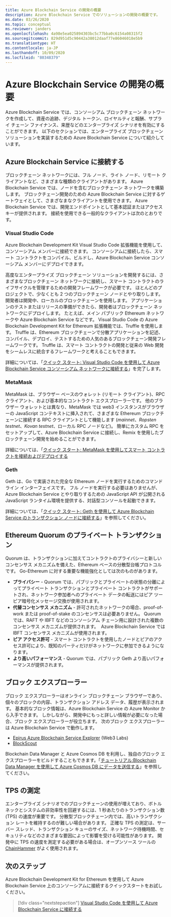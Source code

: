 ```yaml
---
title: Azure Blockchain Service の開発の概要
description: Azure Blockchain Service でのソリューションの開発の概要です。
ms.date: 03/26/2020
ms.topic: conceptual
ms.reviewer: janders
ms.openlocfilehash: 4a98e5ea025894303bc5c77bba0c6154a08315f2
ms.sourcegitcommit: 829d951d5c90442a38012daaf77e86046018e5b9
ms.translationtype: HT
ms.contentlocale: ja-JP
ms.lasthandoff: 10/09/2020
ms.locfileid: "80348379"
---
```

# <a name="azure-blockchain-service-development-overview"></a>Azure Blockchain Service の開発の概要

Azure Blockchain Service では、コンソーシアム ブロックチェーン ネットワークを作成して、資産の追跡、デジタル トークン、ロイヤルティと報酬、サプライ チェーン ファイナンス、来歴などのエンタープライズ シナリオを有効にすることができます。 以下のセクションでは、エンタープライズ ブロックチェーン ソリューションを実装するための Azure Blockchain Service について紹介しています。

## <a name="connecting-to-azure-blockchain-service"></a>Azure Blockchain Service に接続する

ブロックチェーン ネットワークには、フル ノード、ライト ノード、リモート クライアントなど、さまざまな種類のクライアントがあります。 Azure Blockchain Service では、ノードを含むブロックチェーン ネットワークを構築します。 ブロックチェーン開発のための Azure Blockchain Service に対するゲートウェイとして、さまざなまなクライアントを使用できます。 Azure Blockchain Service では、開発エンドポイントとして基本認証またはアクセス キーが提供されます。 接続を使用できる一般的なクライアントは次のとおりです。

### <a name="visual-studio-code"></a>Visual Studio Code

Azure Blockchain Development Kit Visual Studio Code 拡張機能を使用して、コンソーシアム メンバーに接続できます。 コンソーシアムに接続したら、スマート コントラクトをコンパイル、ビルドし、Azure Blockchain Service コンソーシアム メンバーにデプロイできます。

高度なエンタープライズ ブロックチェーン ソリューションを開発するには、さまざまなブロックチェーン ネットワークに接続し、スマート コントラクトのライフサイクルを管理するための開発フレームワークが必要です。 ほとんどのプロジェクトで、少なくとも 2 つのブロックチェーン ノードとやり取りします。 開発者は開発中、ローカルのブロックチェーンを使用します。 アプリケーションのテストまたはリリースの準備ができたら、開発者はブロックチェーン ネットワークにデプロイします。 たとえば、メイン パブリック Ethereum ネットワークや Azure Blockchain Service などです。 Visual Studio Code の Azure Blockchain Development Kit for Ethereum 拡張機能では、Truffle を使用します。 Truffle は、Ethereum ブロックチェーンで分散アプリケーションを記述、コンパイル、デプロイ、テストするための人気のあるブロックチェーン開発フレームワークです。 Truffle は、スマート コントラクトの開発と従来の Web 開発をシームレスに統合するフレームワークと考えることもできます。

詳細については、「[クイック スタート: Visual Studio Code を使用して Azure Blockchain Service コンソーシアム ネットワークに接続する](connect-vscode.md)」を完了します。

### <a name="metamask"></a>MetaMask

MetaMask は、ブラウザー ベースのウォレット (リモート クライアント)、RPC クライアント、および基本的なコントラクト エクスプローラーです。 他のブラウザー ウォレットとは異なり、MetaMask では web3 インスタンスがブラウザーの JavaScript コンテキストに挿入されて、さまざまな Ethereum ブロックチェーンに接続する RPC クライアントとして機能します (*mainnet*、*Ropsten testnet*、*Kovan testnet*、ローカル RPC ノードなど)。 簡単にカスタム RPC をセットアップして、Azure Blockchain Service に接続し、Remix を使用したブロックチェーン開発を始めることができます。

詳細については、「[クイック スタート: MetaMask を使用してスマート コントラクトを接続およびデプロイする](connect-metamask.md)

### <a name="geth"></a>Geth

Geth は、Go で実装された完全な Ethereum ノードを実行するためのコマンド ライン インターフェイスです。 フル ノードを実行する必要はありませんが、Azure Blockchain Service とやり取りするための JavaScript API が公開される JavaScript ランタイム環境を提供する、対話型コンソールを起動できます。

詳細については、「[クイック スタート: Geth を使用して Azure Blockchain Service のトランザクション ノードに接続する](connect-geth.md)」を参照してください。

## <a name="ethereum-quorum-private-transactions"></a>Ethereum Quorum のプライベート トランザクション

Quorum は、トランザクションに加えてコントラクトのプライバシーと新しいコンセンサス メカニズムを備えた、Ethereum ベースの分散型台帳プロトコルです。 Go-Ethereum に対する重要な機能強化としては次のものがあります。

* **プライバシー** - Quorum では、パブリックとプライベートの状態の分離によってプライベート トランザクションとプライベート コントラクトがサポートされ、ネットワーク参加者へのプライベート データの転送にはピア ツー ピア暗号化メッセージ交換が使用されます。
* **代替コンセンサス メカニズム** - 許可されたネットワークの場合、proof-of-work または proof-of-stake のコンセンサスは必要ありません。 Quorum では、RAFT や IBFT などのコンソーシアム チェーン用に設計された複数のコンセンサス メカニズムが提供されます。  Azure Blockchain Service では IBFT コンセンサス メカニズムが使用されます。
* **ピア アクセス許可** - スマート コントラクトを使用したノードとピアのアクセス許可により、既知のパーティだけがネットワークに参加できるようになります。
* **より高いパフォーマンス** - Quorum では、パブリック Geth より高いパフォーマンスが提供されます。

## <a name="block-explorers"></a>ブロック エクスプローラー

ブロック エクスプローラーはオンライン ブロックチェーン ブラウザーであり、個々のブロックの内容、トランザクション アドレス データ、履歴が表示されます。 基本的なブロック情報は、Azure Blockchain Service の Azure Monitor から入手できます。 しかしながら、開発中にもっと詳しい情報が必要になった場合、ブロック エクスプローラーが役立ちます。  次のブロック エクスプローラーは Azure Blockchain Service で動作します。

* [Epirus Azure Blockchain Service Explorer](https://azuremarketplace.microsoft.com/marketplace/apps/blk-technologies.azure-blockchain-explorer-template?tab=Overview) (Web3 Labs)
* [BlockScout](https://github.com/Azure-Samples/blockchain/blob/master/ledger/template/ethereum-on-azure/technology-samples/blockscout/README.md)

Blockchain Data Manager と Azure Cosmos DB を利用し、独自のブロック エクスプローラーをビルドすることもできます。「[チュートリアル:Blockchain Data Manager を使用して Azure Cosmos DB にデータを送信する](data-manager-cosmosdb.md)」を参照してください。

## <a name="tps-measurement"></a>TPS の測定

エンタープライズ シナリオでのブロックチェーンの使用が増えており、ボトルネックとシステムの非効率性を回避するには、1 秒あたりのトランザクション数 (TPS) の速度が重要です。 分散型ブロックチェーン内では、高いトランザクション レートを維持するのが難しい場合があります。 正確な TPS の測定は、サーバー スレッド、トランザクション キューのサイズ、ネットワーク待機時間、セキュリティなどのさまざまな要因によって影響を受ける可能性があります。 開発中に TPS の速度を測定する必要がある場合は、オープンソース ツールの [ChainHammer](https://github.com/drandreaskrueger/chainhammer) がよく使用されます。

## <a name="next-steps"></a>次のステップ

Azure Blockchain Development Kit for Ethereum を使用して Azure Blockchain Service 上のコンソーシアムに接続するクイックスタートをお試しください。

> [!div class="nextstepaction"]
> [Visual Studio Code を使用して Azure Blockchain Service に接続する](connect-vscode.md)